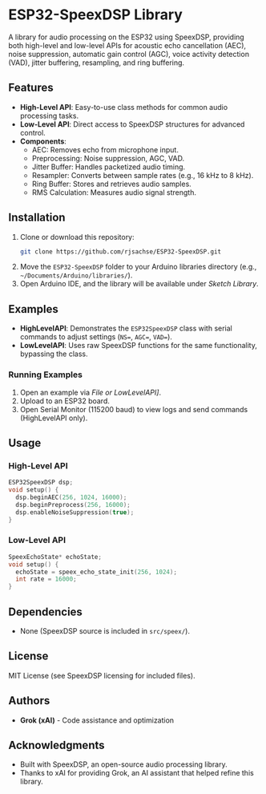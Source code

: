 # ESP32-SpeexDSP Library 
 
A library for audio processing on the ESP32 using SpeexDSP, providing both high-level and low-level APIs for acoustic echo cancellation (AEC), noise suppression, automatic gain control (AGC), voice activity detection (VAD), jitter buffering, resampling, and ring buffering. 
 
## Features 
- **High-Level API**: Easy-to-use class methods for common audio processing tasks. 
- **Low-Level API**: Direct access to SpeexDSP structures for advanced control. 
- **Components**: 
  - AEC: Removes echo from microphone input. 
  - Preprocessing: Noise suppression, AGC, VAD. 
  - Jitter Buffer: Handles packetized audio timing. 
  - Resampler: Converts between sample rates (e.g., 16 kHz to 8 kHz). 
  - Ring Buffer: Stores and retrieves audio samples. 
  - RMS Calculation: Measures audio signal strength. 
 
## Installation 
1. Clone or download this repository: 
   ```bash 
   git clone https://github.com/rjsachse/ESP32-SpeexDSP.git 
   ``` 
2. Move the `ESP32-SpeexDSP` folder to your Arduino libraries directory (e.g., `~/Documents/Arduino/libraries/`). 
3. Open Arduino IDE, and the library will be available under *Sketch  Library*. 
 
## Examples 
- **HighLevelAPI**: Demonstrates the `ESP32SpeexDSP` class with serial commands to adjust settings (`NS=`, `AGC=`, `VAD=`). 
- **LowLevelAPI**: Uses raw SpeexDSP functions for the same functionality, bypassing the class. 
 
### Running Examples 
1. Open an example via *File  or LowLevelAPI]*. 
2. Upload to an ESP32 board. 
3. Open Serial Monitor (115200 baud) to view logs and send commands (HighLevelAPI only). 
 
## Usage 
### High-Level API 
```cpp 
ESP32SpeexDSP dsp; 
void setup() { 
  dsp.beginAEC(256, 1024, 16000); 
  dsp.beginPreprocess(256, 16000); 
  dsp.enableNoiseSuppression(true); 
} 
``` 
 
### Low-Level API 
```cpp 
SpeexEchoState* echoState; 
void setup() { 
  echoState = speex_echo_state_init(256, 1024); 
  int rate = 16000; 
} 
``` 
 
## Dependencies 
- None (SpeexDSP source is included in `src/speex/`). 
 
## License 
MIT License (see SpeexDSP licensing for included files). 
 
## Authors 
- **Grok (xAI)** - Code assistance and optimization 
 
## Acknowledgments 
- Built with SpeexDSP, an open-source audio processing library. 
- Thanks to xAI for providing Grok, an AI assistant that helped refine this library. 
